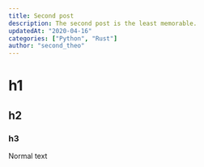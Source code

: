 ```yaml
---
title: Second post
description: The second post is the least memorable.
updatedAt: "2020-04-16"
categories: ["Python", "Rust"]
author: "second_theo"
---
```


# h1
## h2
### h3

Normal text
